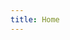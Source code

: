```yaml
---
title: Home
---
```

<!---
## Hi all
Joe here. I enjoy making computers do stuff, playing the piano and guitar, all things soccer, and messing around with my [two wonderful sausage dogs](dogs.jpg). I'm currently studying computer science at Stanford University where I also TA CS106A, CS106B, and CS140E.

## Open Source & Research Contributions

### [Julia Programming Language](https://github.com/JuliaLang/julia)
A few other members of the Julia community and I added support for
callsite inline/noinline annotations to the Julia compiler. This
allows for finer control over optimizations when writing Julia programs.

### [PochiVM + TACO Compiler](http://tensor-compiler.org/)
[PochiVM](https://github.com/sillycross/PochiVM) is a research 
JIT code-generation framework that comes with an extremely fast baseline compiler. 
I rewrote the backend of the [Tensor Algebra Compiler(TACO)](http://tensor-compiler.org/)
to use PochiVM and saw compilation performances of TACO increase by a factor of up to 100x.
I then modified the baseline compiler to recognize common patterns in TACO's generated code and
specialize compilation for them, allowing TACO to have an extremely fast baseline compiler that
still produces high performing kernels.

## Technical Projects

### [qdbp](http://qdbplang.org/)
No general purpose programming language is perfect, but qdbp is as close as it gets
in my (completely unbiased) opinion. It is simple, expressive, safe, and with
a little more work can be relatively performant.

### [Driver-Language](https://github.com/dghosef/driver-language)
Writing drivers is hard. The process often consists of reading dense
documentation littered with errors and writing low level C. This project
is a domain specific language designed to make driver development easier.
The language itself has a simple - albeit limited - imperative core with
variables, memory reads, and memory writes with which users can write drivers.
In addition, users also provide a specification that the compiler checks the driver
against. In the specification, the user can provide rules for properties drivers
must have such as, for example, the order in which
registers have to be written, and the compiler verifies that the driver follows those rules statically.

### [Berryboy](berryboy.jpg)
A gameboy emulator for a baremetal Raspberry Pi environment that I
developed with a fellow student. It reads a Gameboy ROM file and emulates
the ppu(gpu), cpu, interrupt mechanism, and I/O. Because it runs on
the Pi without an OS, it also comes with drivers for Raspberry Pi
hardware such as GPIO and the framebuffer.

### [Fantasy Premier League Team Generator](https://github.com/dghosef/FPL-team-generator)

Automated [Fantasy Premier League](https://fantasy.premierleague.com)
team generation. It predicts English professional soccer player
performances using statistics from the official Premier League API and
a player/team performance modeling algorithm I developed. With those
predictions and the python [PuLP](https://pypi.org/project/PuLP/)
linear programming library, it assembles a Fantasy Premier League team.
[Github](https://github.com/dghosef/FPL-team-generator) - [Detailed
Writeup](fpl-writeup)


### [Comper](https://github.com/dghosef/comper)
An automatic backing track generator for jazz music. It takes in a style
file that uses a custom context-free-grammar-like DSL and a chord
progression file and generates a midi file consisting of a walking
bassline, comping with voice leading, and a simple drum track.
[Audio Samples](https://soundcloud.com/joseph-tan-486477918/sets/automatically-generated-backing-tracks) - [Github](https://github.com/dghosef/comper)

## Other


### [VEX Robotics](https://heritage-schools.org/academics/robotics/)

I founded a VEX robotics team a few years back, managed to teach a
variety of STEM topics to high school students(coding, practical
physics, etc), and had a blast. I am not nearly as active in the team
anymore(I handed it off to one of the staff at the school) but I still
help out from time to time. [Team
Website](https://heritage-schools.org/academics/robotics/)

### Internships

I've interned at [Roblox](https://www.roblox.com/) and [NASA JPL](https://www.jpl.nasa.gov/) in the past.
At NASA, I developed language tooling(auto complete, syntax highlighting, error squiggles, etc) for 
the [Ingenuity Helicopter](https://mars.nasa.gov/technology/helicopter/)'s command language. And at
Roblox, I built a unit testing framework for the game engine tests and migrated the unit test suite
over to my framework.

## Connect
Email: [dghosef@stanford.edu](mailto:dghosef@stanford.edu) \
LinkedIn: [linkedin.com/in/dghosef](https://www.linkedin.com/in/dghosef/)
--->
